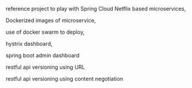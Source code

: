 reference project to play with Spring Cloud Netflix based microservices, 

Dockerized images of microservice, 

use of docker swarm to deploy, 

hystrix dashboard, 

spring boot admin dashboard

restful api versioning using URL

restful api versioning using content negotiation
